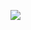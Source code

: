 [![](https://data.jsdelivr.com/v1/package/gh/fgallaire/execubot/badge?style=rounded)](https://www.jsdelivr.com/package/gh/fgallaire/execubot)

